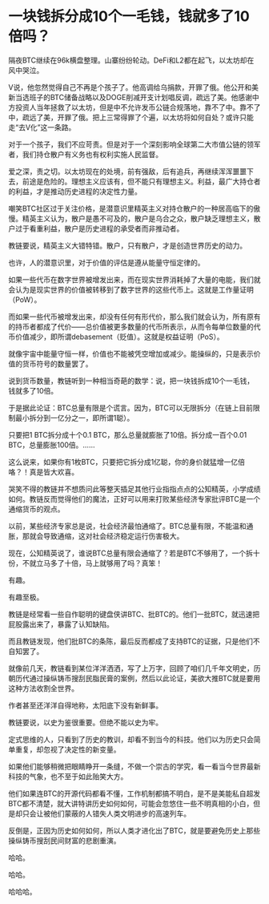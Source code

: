 # 一块钱拆分成10个一毛钱，钱就多了10倍吗？

隔夜BTC继续在96k横盘整理。山寨纷纷轮动。DeFi和L2都在起飞，以太坊却在风中哭泣。

V说，他忽然觉得自己不再是个孩子了。他高调给乌捐款，开罪了俄。他公开和美新当选班子的BTC储备战略以及DOGE削减开支计划唱反调，疏远了美。他感谢中方投资人当年拯救了以太坊，但是中不允许发币公链合规落地，靠不了中。靠不了中，疏远了美，开罪了俄。把上三常得罪了个遍，以太坊将如何自处？或许只能走“去V化”这一条路。

对于一个孩子，我们不应苛责。但是对于一个深刻影响全球第二大市值公链的领军者，我们持仓散户有义务也有权利实施人民监督。

爱之深，责之切。以太坊现在的处境，前有强敌，后有追兵，再继续浑浑噩噩下去，前途是危险的。理想主义应该有，但不能只有理想主义。利益，最广大持仓者的利益，才是推动历史进程的决定性力量。

嘲笑BTC社区过于关注价格，是潜意识里精英主义对持仓散户的一种居高临下的傲慢。精英主义认为，散户是愚不可及的，散户是乌合之众，散户缺乏理想主义，散户过于看重利益，散户是历史进程的承受者而非推动者。

教链要说，精英主义大错特错。散户，只有散户，才是创造世界历史的动力。

也许，人的潜意识里，对于价值的评估是遵从能量守恒定律的。

如果一些代币在数字世界被增发出来，而在现实世界消耗掉了大量的电能，我们就会认为是现实世界的价值被转移到了数字世界的这些代币上。这就是工作量证明（PoW）。

而如果一些代币被增发出来，却没有任何有形代价，那么我们就会认为，所有原有的持币者都成了代价——总价值被更多数量的代币所表示，从而令每单位数量的代币价值减少，即所谓debasement（贬值）。这就是权益证明（PoS）。

就像宇宙中能量守恒一样，价值也不能被凭空增加或减少。能操纵的，只是表示价值的货币符号的数量罢了。

说到货币数量，教链听到一种相当奇葩的数学：说，把一块钱拆成10个一毛钱，钱就多了10倍。

于是据此论证：BTC总量有限是个谎言。因为，BTC可以无限拆分（在链上目前限制最小拆分到一亿分之一，即所谓1聪）。

只要把1 BTC拆分成十个0.1 BTC，那么总量就膨胀了10倍。拆分成一百个0.01 BTC，总量膨胀100倍。……

这么说来，如果你有1枚BTC，只要把它拆分成1亿聪，你的身价就猛增一亿倍咯？！真是皆大欢喜。

哭笑不得的教链并不想质问此等整天插足其他行业指指点点的公知精英，小学成绩如何。教链反而觉得他们的魔法，正好可以用来打败某些经济专家批评BTC是一个通缩货币的观点。

以前，某些经济专家总是说，社会经济最怕通缩了。BTC总量有限，不能温和通胀，那就会导致通缩，这对社会经济稳定运行伤害极大。

现在，公知精英说了，谁说BTC总量有限会通缩了？若是BTC不够用了，一个拆十份，不就立马多了十倍，马上就够用了吗？真笨！

有趣。

有趣至极。

教链是经常看一些自作聪明的键盘侠讲BTC、批BTC的。他们一批BTC，就迅速把屁股露出来了，暴露了认知缺陷。

而且教链发现，他们批BTC的条陈，最后反而都成了支持BTC的证据，只是他们不自知罢了。

就像前几天，教链看到某位洋洋洒洒，写了上万字，回顾了咱们几千年文明史，历朝历代通过操纵铸币搜刮民脂民膏的案例，然后以此论证，美欲大推BTC就是要用这种方法收割全世界。

作者甚至还洋洋自得地称，太阳底下没有新鲜事。

教链要说，以史为鉴很重要。但绝不能以史为牢。

定式思维的人，只看到了历史的教训，却看不到当今的科技。他们以为历史只会简单重复，却忽视了决定性的新变量。

如果他们能够稍微把眼睛睁开一条缝，不做一个崇古的学究，看一看当今世界最新科技的气象，也不至于如此贻笑大方。

他们如果连BTC的开源代码都看不懂，工作机制都搞不明白，是不是美能私自超发BTC都不清楚，就大讲特讲历史如何如何，可能会忽悠住一些不明真相的小白，但是却只会让被他们蒙蔽的人错失人类文明进步的高速列车。

反倒是，正因为历史如何如何，所以人类才进化出了BTC，就是要避免历史上那些操纵铸币搜刮民间财富的悲剧重演。

哈哈。

哈哈。

哈哈哈。
